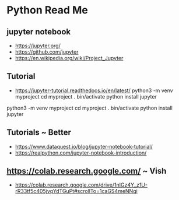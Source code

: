 # Python Read Me



## jupyter notebook

* https://jupyter.org/
* https://github.com/jupyter
* https://en.wikipedia.org/wiki/Project_Jupyter

## Tutorial

* https://jupyter-tutorial.readthedocs.io/en/latest/
python3 -m venv myproject
cd myproject
. bin/activate
python install jupyter

python3 -m venv myproject
cd myproject
. bin/activate
python install jupyter

## Tutorials ~ Better

* https://www.dataquest.io/blog/jupyter-notebook-tutorial/
* https://realpython.com/jupyter-notebook-introduction/

## https://colab.research.google.com/ ~ Vish

* https://colab.research.google.com/drive/1nIGz4Y_z1U-rR33tf5c405jvqYdTGuPt#scrollTo=1caGS4meNNqi

